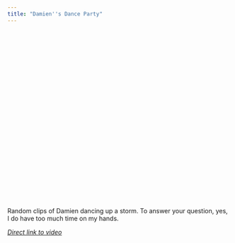 ```yaml
---
title: "Damien''s Dance Party"
---
```

<p><object width="480" height="385"><param name="movie" value="http://www.youtube.com/v/Wj9hZtBsqVk&hl=en&fs=1&rel=0&color1=0x3a3a3a&color2=0x999999"></param><param name="allowFullScreen" value="true"></param><param name="allowscriptaccess" value="always"></param><embed src="http://www.youtube.com/v/Wj9hZtBsqVk&hl=en&fs=1&rel=0&color1=0x3a3a3a&color2=0x999999" type="application/x-shockwave-flash" allowscriptaccess="always" allowfullscreen="true" width="480" height="385"></embed></object></p>
<p>Random clips of Damien dancing up a storm.  To answer your question, yes, I do have too much time on my hands.</p>
<p><em><a href="http://www.youtube.com/watch?v=Wj9hZtBsqVk">Direct link to video</a></em></p>
